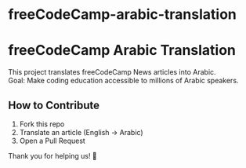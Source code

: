 # freeCodeCamp-arabic-translation
# freeCodeCamp Arabic Translation

This project translates freeCodeCamp News articles into Arabic.  
Goal: Make coding education accessible to millions of Arabic speakers.  

## How to Contribute
1. Fork this repo  
2. Translate an article (English → Arabic)  
3. Open a Pull Request  

Thank you for helping us! 🚀
